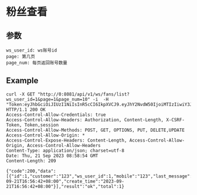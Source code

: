 # 粉丝查看

## 参数

    ws_user_id: ws账号id
    page: 第几页
    page_num: 每页返回账号数量

## Example

    curl -X GET "http://0:8081/api/v1/ws/fans/list?ws_user_id=1&page=1&page_num=10" -i  -H "Token:eyJhbGciOiJIUzI1NiIsInR5cCI6IkpXVCJ9.eyJhY2NvdW50IjoiMTIzIiwiY3JlYXRlX3RpbWUiOjE2OTUyODQ0NjV9.i_NpRkZ3yt6B5w3dT4td47zGuZDz1rnoG4_oMRX8j_c"
    HTTP/1.1 200 OK
    Access-Control-Allow-Credentials: true
    Access-Control-Allow-Headers: Authorization, Content-Length, X-CSRF-Token, Token,session
    Access-Control-Allow-Methods: POST, GET, OPTIONS, PUT, DELETE,UPDATE
    Access-Control-Allow-Origin: *
    Access-Control-Expose-Headers: Content-Length, Access-Control-Allow-Origin, Access-Control-Allow-Headers
    Content-Type: application/json; charset=utf-8
    Date: Thu, 21 Sep 2023 08:58:54 GMT
    Content-Length: 209

    {"code":200,"data":[{"id":1,"customer":"123","ws_user_id":1,"mobile":"123","last_message":"","last_message_time":"2023-09-21T16:56:42+08:00","create_time":"2023-09-21T16:56:42+08:00"}],"result":"ok","total":1}